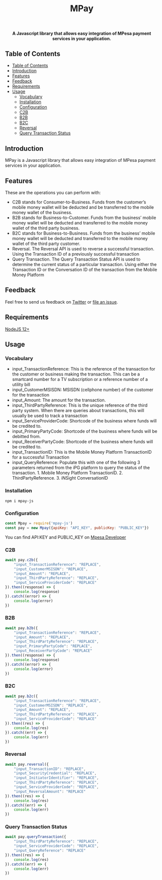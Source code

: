 <h1 align="center"> MPay </h1> <br>

<h4 align="center">A Javascript library that allows easy integration of MPesa payment services in your application.</h4>

<!-- START doctoc generated TOC please keep comment here to allow auto update -->
<!-- DON'T EDIT THIS SECTION, INSTEAD RE-RUN doctoc TO UPDATE -->
## Table of Contents

- [Table of Contents](#table-of-contents)
- [Introduction](#introduction)
- [Features](#features)
- [Feedback](#feedback)
- [Requirements](#requirements)
- [Usage](#usage)
  - [Vocabulary](#vocabulary)
  - [Installation](#installation)
  - [Configuration](#configuration)
  - [C2B](#c2b)
  - [B2B](#b2b)
  - [B2C](#b2c)
  - [Reversal](#reversal)
  - [Query Transaction Status](#query-transaction-status)

<!-- END doctoc generated TOC please keep comment here to allow auto update -->

## Introduction

MPay is a Javascript library that allows easy integration of MPesa payment services in your application.


## Features

These are the operations you can perform with:

* C2B stands for Consumer-to-Business. Funds from the customer’s mobile money wallet will be deducted and be transferred to the mobile money wallet of the business.
* B2B stands for Business-to-Customer. Funds from the business’ mobile money wallet will be deducted and transferred to the mobile money wallet of the third party business.
* B2C stands for Business-to-Business. Funds from the business’ mobile money wallet will be deducted and transferred to the mobile money wallet of the third party customer.
* Reversal. The Reversal API is used to reverse a successful transaction. Using the Transaction ID of a previously successful transaction
* Query Transaction. The Query Transaction Status API is used to determine the current status of a particular transaction. Using either the Transaction ID or the Conversation ID of the transaction from the Mobile Money Platform

## Feedback

Feel free to send us feedback on [Twitter](https://twitter.com/mpay) or [file an issue](https://github.com/cazanca/mpay-js/issues/new).

## Requirements
[NodeJS 12+](https://nodejs.org/en/)

## Usage

### Vocabulary

* input_TransactionReference: This is the reference of the transaction for the customer or business making the transaction. This can be a smartcard number for a TV subscription or a reference number of a utility bill
* input_CustomerMSISDN: MSISDN (cellphone number) of the customer for the transaction
* input_Amount: The amount for the transaction.
* input_ThirdPartyReference: This is the unique reference of the third party system. When there are queries about transactions, this will usually be used to track a transaction
* input_ServiceProviderCode: Shortcode of the business where funds will be credited to.
* input_PrimaryPartyCode: Shortcode of the business where funds will be debitted from.
* input_ReceiverPartyCode: Shortcode of the business where funds will be credited to.
* input_TransactionID: This is the Mobile Money Platform TransactionID for a successful Transaction
* input_QueryReference: Populate this with one of the following 3 parameters returned from the iPG platform to query the status of the transaction. 1. Mobile Money Platform TransactionID. 2. ThirdPartyReference. 3. iNSight ConversationID

### Installation
```
npm i mpay-js
```
### Configuration

```javascript
const Mpay = require('mpay-js')
const pay = new Mpay({apiKey: "API_KEY", publicKey: "PUBLIC_KEY"})
```
You can find API:KEY and PUBLIC_KEY on [Mpesa Developer](https://developer.mpesa.vm.co.mz/)

### C2B

```javascript
await pay.c2b({
    "input_TransactionReference": "REPLACE",
    "input_CustomerMSISDN": "REPLACE",
    "input_Amount": "REPLACE",
    "input_ThirdPartyReference": "REPLACE",
    "input_ServiceProviderCode": "REPLACE"
}).then((response) => {
    console.log(response)
}).catch((error) => {
    console.log(error)
})
```

### B2B

```javascript
await pay.b2b({
    "input_TransactionReference": "REPLACE",
    "input_Amount": "REPLACE",
    "input_ThirdPartyReference": "REPLACE",
    "input_PrimaryPartyCode": "REPLACE",
    "input_ReceiverPartyCode": "REPLACE"
}).then((response) => {
    console.log(response)
}).catch((error) => {
    console.log(error)
})
```

### B2C

```javascript
await pay.b2c({
    "input_TransactionReference": "REPLACE",
    "input_CustomerMSISDN": "REPLACE",
    "input_Amount": "REPLACE",
    "input_ThirdPartyReference": "REPLACE",
    "input_ServiceProviderCode": "REPLACE"
}).then((res) => {
    console.log(res)
}).catch((err) => {
    console.log(err)
})
```
### Reversal

```javascript
await pay.reversal({
    "input_TransactionID": "REPLACE",
    "input_SecurityCredential": "REPLACE",
    "input_InitiatorIdentifier": "REPLACE",
    "input_ThirdPartyReference": "REPLACE",
    "input_ServiceProviderCode": "REPLACE",
    "input_ReversalAmount": "REPLACE"
}).then((res) => {
    console.log(res)
}).catch((err) => {
    console.log(err)
}) 
```

### Query Transaction Status

```javascript
await pay.queryTransaction({
    "input_ThirdPartyReference": "REPLACE",
    "input_ServiceProviderCode": "REPLACE",
    "input_QueryReference": "REPLACE"
}).then((res) => {
    console.log(res)
}).catch((err) => {
    console.log(err)
})
```